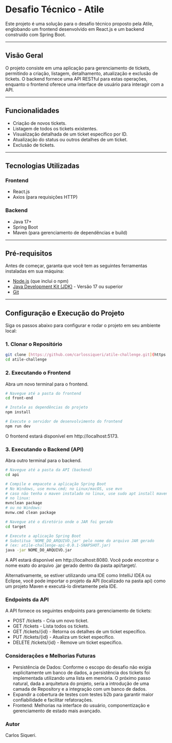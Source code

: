 # Desafio Técnico - Atile

Este projeto é uma solução para o desafio técnico proposto pela Atile, englobando um frontend desenvolvido em React.js e um backend construído com Spring Boot.

---

## Visão Geral

O projeto consiste em uma aplicação para gerenciamento de tickets, permitindo a criação, listagem, detalhamento, atualização e exclusão de tickets. O backend fornece uma API RESTful para estas operações, enquanto o frontend oferece uma interface de usuário para interagir com a API.

---

## Funcionalidades

* Criação de novos tickets.
* Listagem de todos os tickets existentes.
* Visualização detalhada de um ticket específico por ID.
* Atualização do status ou outros detalhes de um ticket.
* Exclusão de tickets.

---

## Tecnologias Utilizadas

### Frontend
* React.js
* Axios (para requisições HTTP)

### Backend
* Java 17+
* Spring Boot
* Maven (para gerenciamento de dependências e build)

---

## Pré-requisitos

Antes de começar, garanta que você tem as seguintes ferramentas instaladas em sua máquina:

* [Node.js](https://nodejs.org/) (que inclui o npm)
* [Java Development Kit (JDK)](https://www.oracle.com/java/technologies/javase-jdk17-downloads.html) - Versão 17 ou superior
* [Git](https://git-scm.com/)

---

##  Configuração e Execução do Projeto

Siga os passos abaixo para configurar e rodar o projeto em seu ambiente local:

### 1. Clonar o Repositório
```bash
git clone [https://github.com/carlossiqueri/atile-challenge.git](https://github.com/carlossiqueri/atile-challenge.git)
cd atile-challenge
```

### 2. Executando o Frontend

Abra um novo terminal para o frontend.

```bash
# Navegue até a pasta do frontend
cd front-end

# Instale as dependências do projeto
npm install

# Execute o servidor de desenvolvimento do frontend
npm run dev
```

O frontend estará disponível em http://localhost:5173.

### 3. Executando o Backend (API)

Abra outro terminal para o backend.

```bash
# Navegue até a pasta da API (backend)
cd api

# Compile e empacote a aplicação Spring Boot
# No Windows, use mvnw.cmd; no Linux/macOS, use mvn
# caso não tenha o maven instalado no linux, use sudo apt install maven
# no linux:
mvnclean package
# ou no Windows:
mvnw.cmd clean package

# Navegue até o diretório onde o JAR foi gerado
cd target

# Execute a aplicação Spring Boot
# Substitua 'NOME_DO_ARQUIVO.jar' pelo nome do arquivo JAR gerado
# (ex: atile-challenge-api-0.0.1-SNAPSHOT.jar)
java -jar NOME_DO_ARQUIVO.jar
```

A API estará disponível em http://localhost:8080. 
Você pode encontrar o nome exato do arquivo .jar gerado dentro da pasta api/target/.

Alternativamente, se estiver utilizando uma IDE como IntelliJ IDEA ou Eclipse, você pode importar o projeto da API (localizado na pasta api) como um projeto Maven e executá-lo diretamente pela IDE.

### Endpoints da API

A API fornece os seguintes endpoints para gerenciamento de tickets:

- POST	/tickets	- Cria um novo ticket.
- GET	/tickets -	Lista todos os tickets.
- GET	/tickets/{id} -	Retorna os detalhes de um ticket específico.
- PUT	/tickets/{id} -	Atualiza um ticket específico.
- DELETE	/tickets/{id} -	Remove um ticket específico.

###  Considerações e Melhorias Futuras

- Persistência de Dados: Conforme o escopo do desafio não exigia explicitamente um banco de dados, a persistência dos tickets foi implementada utilizando uma lista em memória. O próximo passo natural, dada a arquitetura do projeto, seria a introdução de uma camada de Repository e a integração com um banco de dados.
- Expandir a cobertura de testes com testes b2b para garantir maior confiabilidade e facilitar refatorações.
- Frontend: Melhorias na interface do usuário, componentização e gerenciamento de estado mais avançado.

### Autor
Carlos Siqueri.



